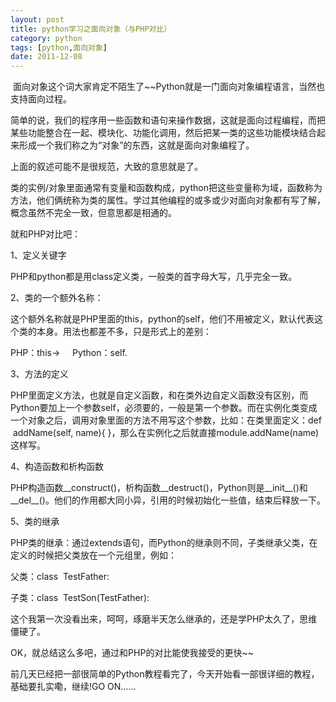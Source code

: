 ```yaml
---
layout: post
title: python学习之面向对象（与PHP对比）
category: python
tags: [python,面向对象]
date: 2011-12-08
---
```

<p>&nbsp;面向对象这个词大家肯定不陌生了~~Python就是一门面向对象编程语言，当然也支持面向过程。</p>
<p>简单的说，我们的程序用一些函数和语句来操作数据，这就是面向过程编程，而把某些功能整合在一起、模块化、功能化调用，然后把某一类的这些功能模块结合起来形成一个我们称之为&ldquo;对象&rdquo;的东西，这就是面向对象编程了。</p>
<p>上面的叙述可能不是很规范，大致的意思就是了。</p>
<p>类的实例/对象里面通常有变量和函数构成，python把这些变量称为域，函数称为方法，他们俩统称为类的属性。学过其他编程的或多或少对面向对象都有写了解，概念虽然不完全一致，但意思都是相通的。</p>
<p>就和PHP对比吧：</p>
<p>1、定义关键字</p>
<p>PHP和python都是用class定义类，一般类的首字母大写，几乎完全一致。</p>
<p>2、类的一个额外名称：</p>
<p>这个额外名称就是PHP里面的this，python的self，他们不用被定义，默认代表这个类的本身。用法也都差不多，只是形式上的差别：</p>
<p>PHP：this-&gt; &nbsp; &nbsp; Python：self.</p>
<p>3、方法的定义</p>
<p>PHP里面定义方法，也就是自定义函数，和在类外边自定义函数没有区别，而Python要加上一个参数self，必须要的，一般是第一个参数。而在实例化类变成一个对象之后，调用对象里面的方法不用写这个参数，比如：在类里面定义：def &nbsp;addName(self, name){ }，那么在实例化之后就直接module.addName(name)这样写。</p>
<p>4、构造函数和析构函数</p>
<p>PHP构造函数__construct()，析构函数__destruct()，Python则是__init__()和__del__()。他们的作用都大同小异，引用的时候初始化一些值，结束后释放一下。</p>
<p>5、类的继承</p>
<p>PHP类的继承：通过extends语句，而Python的继承则不同，子类继承父类，在定义的时候把父类放在一个元组里，例如：</p>
<p>父类：class &nbsp;TestFather:</p>
<p>子类：class &nbsp;TestSon(TestFather):</p>
<p>这个我第一次没看出来，呵呵，琢磨半天怎么继承的，还是学PHP太久了，思维僵硬了。</p>
<p>OK，就总结这么多吧，通过和PHP的对比能使我接受的更快~~</p>
<p>前几天已经把一部很简单的Python教程看完了，今天开始看一部很详细的教程，基础要扎实嘞，继续!GO ON&hellip;&hellip;</p>
<p>&nbsp;</p>
